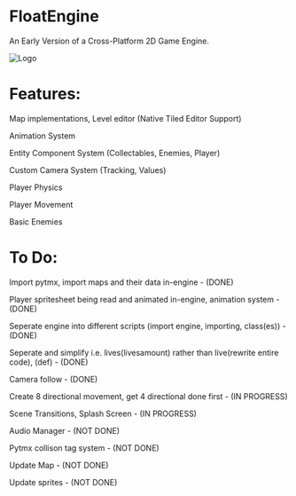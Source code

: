 # FloatEngine

An Early Version of a Cross-Platform 2D Game Engine.

![Logo](https://user-images.githubusercontent.com/37387227/131238962-3c205f3d-ae7a-4d8e-b2ed-a1f4ba2cc321.gif)

# Features:
Map implementations, Level editor (Native Tiled Editor Support)

Animation System

Entity Component System (Collectables, Enemies, Player)

Custom Camera System (Tracking, Values)

Player Physics

Player Movement

Basic Enemies

# To Do:
Import pytmx, import maps and their data in-engine - (DONE)

Player spritesheet being read and animated in-engine, animation system - (DONE)

Seperate engine into different scripts (import engine, importing, class(es)) - (DONE)

Seperate and simplify i.e. lives(livesamount) rather than live(rewrite entire code), (def)  - (DONE)

Camera follow - (DONE)

Create 8 directional movement, get 4 directional done first - (IN PROGRESS)

Scene Transitions, Splash Screen - (IN PROGRESS)

Audio Manager - (NOT DONE)

Pytmx collison tag system - (NOT DONE)

Update Map - (NOT DONE)

Update sprites - (NOT DONE)

